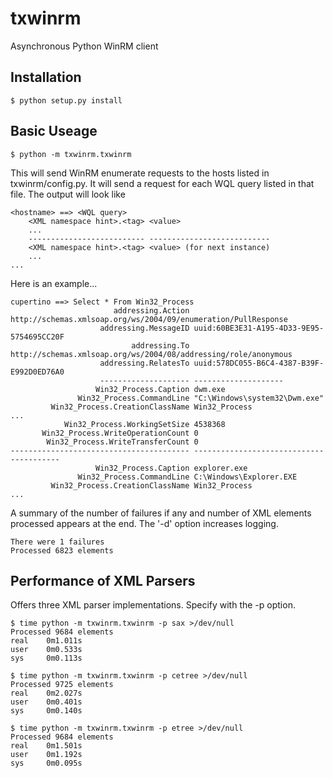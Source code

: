 txwinrm
=======

Asynchronous Python WinRM client


Installation
------------

    $ python setup.py install


Basic Useage
------------

    $ python -m txwinrm.txwinrm

This will send WinRM enumerate requests to the hosts listed in
txwinrm/config.py. It will send a request for each WQL query listed in that
file. The output will look like

    <hostname> ==> <WQL query>
        <XML namespace hint>.<tag> <value>
        ...
        -------------------------- ---------------------------
        <XML namespace hint>.<tag> <value> (for next instance)
        ...
    ...

Here is an example...

    cupertino ==> Select * From Win32_Process
                           addressing.Action http://schemas.xmlsoap.org/ws/2004/09/enumeration/PullResponse
                        addressing.MessageID uuid:60BE3E31-A195-4D33-9E95-5754695CC20F
                               addressing.To http://schemas.xmlsoap.org/ws/2004/08/addressing/role/anonymous
                        addressing.RelatesTo uuid:578DC055-B6C4-4387-B39F-E992D0ED76A0
                        -------------------- --------------------
                       Win32_Process.Caption dwm.exe
                   Win32_Process.CommandLine "C:\Windows\system32\Dwm.exe"
             Win32_Process.CreationClassName Win32_Process
    ...
                Win32_Process.WorkingSetSize 4538368
           Win32_Process.WriteOperationCount 0
            Win32_Process.WriteTransferCount 0
    ---------------------------------------- ----------------------------------------
                       Win32_Process.Caption explorer.exe
                   Win32_Process.CommandLine C:\Windows\Explorer.EXE
             Win32_Process.CreationClassName Win32_Process
    ...

A summary of the number of failures if any and number of XML elements processed
appears at the end. The '-d' option increases logging.

    There were 1 failures
    Processed 6823 elements


Performance of XML Parsers
--------------------------

Offers three XML parser implementations. Specify with the -p option.

    $ time python -m txwinrm.txwinrm -p sax >/dev/null
    Processed 9684 elements
    real    0m1.011s
    user    0m0.533s
    sys     0m0.113s

    $ time python -m txwinrm.txwinrm -p cetree >/dev/null
    Processed 9725 elements
    real    0m2.027s
    user    0m0.401s
    sys     0m0.140s

    $ time python -m txwinrm.txwinrm -p etree >/dev/null
    Processed 9684 elements
    real    0m1.501s
    user    0m1.192s
    sys     0m0.095s
